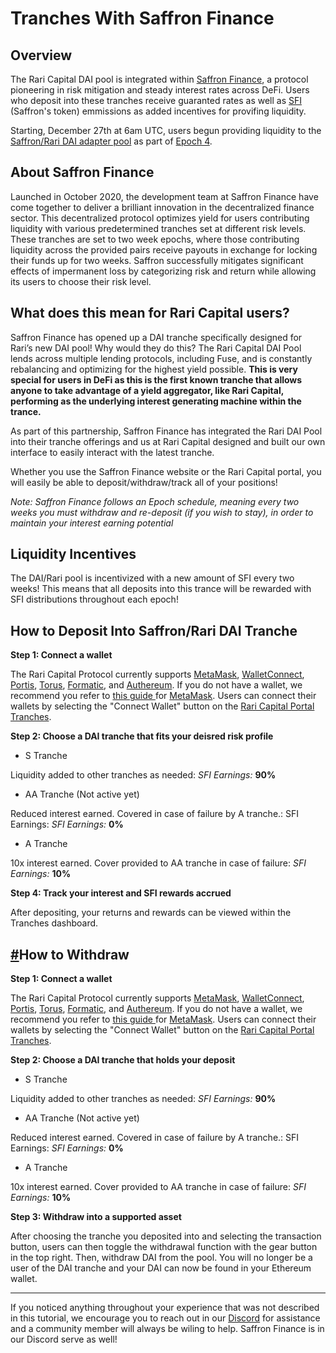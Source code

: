 # Tranches With Saffron Finance

## Overview

The Rari Capital DAI pool is integrated within [Saffron Finance](Saffron.Finance), a protocol pioneering in risk mitigation and steady interest rates across DeFi. Users who deposit into these tranches receive guaranted rates as well as [SFI](Coingecko.com/SFI) (Saffron's token) emmissions as added incentives for provifing liquidity. 

Starting, December 27th at 6am UTC, users begun providing liquidity to the [Saffron/Rari DAI adapter pool](https://app.saffron.finance/#liquidity) as part of [Epoch 4](https://medium.com/saffron-finance/saffron-epoch-4-85dda2f9e0bb). 

## **About Saffron Finance**

Launched in October 2020, the development team at Saffron Finance have come together to deliver a brilliant innovation in the decentralized finance sector. This decentralized protocol optimizes yield for users contributing liquidity with various predetermined tranches set at different risk levels. These tranches are set to two week epochs, where those contributing liquidity across the provided pairs receive payouts in exchange for locking their funds up for two weeks. Saffron successfully mitigates significant effects of impermanent loss by categorizing risk and return while allowing its users to choose their risk level.

## **What does this mean for Rari Capital users?**

Saffron Finance has opened up a DAI tranche specifically designed for Rari’s new DAI pool! Why would they do this? The Rari Capital DAI Pool lends across multiple lending protocols, including Fuse, and is constantly rebalancing and optimizing for the highest yield possible. **This is very special for users in DeFi as this is the first known tranche that allows anyone to take advantage of a yield aggregator, like Rari Capital, performing as the underlying interest generating machine within the trance.**

As part of this partnership, Saffron Finance has integrated the Rari DAI Pool into their tranche offerings and us at Rari Capital designed and built our own interface to easily interact with the latest tranche.

Whether you use the Saffron Finance website or the Rari Capital portal, you will easily be able to deposit/withdraw/track all of your positions!

*Note: Saffron Finance follows an Epoch schedule, meaning every two weeks you must withdraw and re-deposit (if you wish to stay), in order to maintain your interest earning potential*

## Liquidity Incentives

The DAI/Rari pool is incentivized with a new amount of SFI every two weeks! This means that all deposits into this trance will be rewarded with SFI distributions throughout each epoch!

## How to Deposit Into Saffron/Rari DAI Tranche

**Step 1: Connect a wallet**

The Rari Capital Protocol currently supports [MetaMask](metamask.io), [WalletConnect](walletconnect.org), [Portis](portis.io), [Torus](https://tor.us/), [Formatic](https://fortmatic.com/), and [Authereum](https://authereum.com/). If you do not have a wallet, we recommend you refer to [this guide ](https://metamask.zendesk.com/hc/en-us/articles/360015489531-Getting-Started-With-MetaMask-Part-1)for [MetaMask](Metamask.io). Users can connect their wallets by selecting the "Connect Wallet" button on the [Rari Capital Portal Tranches](https://app.rari.capital/tranches).

**Step 2: Choose a DAI tranche that fits your deisred risk profile**

- S Tranche

Liquidity added to other tranches as needed: *SFI Earnings:* **90%**

- AA Tranche (Not active yet)

Reduced interest earned. Covered in case of failure by A tranche.: SFI Earnings: *SFI Earnings:* **0%**

- A Tranche 

10x interest earned. Cover provided to AA tranche in case of failure: *SFI Earnings:* **10%**

**Step 4: Track your interest and SFI rewards accrued**

After depositing, your returns and rewards can be viewed within the Tranches dashboard. 

## [#](http://localhost:8080/earn.html#how-to-withdraw)How to Withdraw

**Step 1: Connect a wallet**

The Rari Capital Protocol currently supports [MetaMask](metamask.io), [WalletConnect](walletconnect.org), [Portis](portis.io), [Torus](https://tor.us/), [Formatic](https://fortmatic.com/), and [Authereum](https://authereum.com/). If you do not have a wallet, we recommend you refer to [this guide ](https://metamask.zendesk.com/hc/en-us/articles/360015489531-Getting-Started-With-MetaMask-Part-1)for [MetaMask](Metamask.io). Users can connect their wallets by selecting the "Connect Wallet" button on the [Rari Capital Portal Tranches](https://app.rari.capital/tranches).

**Step 2: Choose a DAI tranche that holds your deposit**

- S Tranche

Liquidity added to other tranches as needed: *SFI Earnings:* **90%**

- AA Tranche (Not active yet)

Reduced interest earned. Covered in case of failure by A tranche.: SFI Earnings: *SFI Earnings:* **0%**

- A Tranche 

10x interest earned. Cover provided to AA tranche in case of failure: *SFI Earnings:* **10%**

**Step 3: Withdraw into a supported asset**

After choosing the tranche you deposited into and selecting the transaction button, users can then toggle the withdrawal function with the gear button in the top right. Then, withdraw DAI from the pool. You will no longer be a user of the DAI tranche and your DAI can now be found in your Ethereum wallet. 

------

If you noticed anything throughout your experience that was not described in this tutorial, we encourage you to reach out in our [Discord](Discord.xjfjfjdf) for assistance and a community member will always be wiling to help. Saffron Finance is in our Discord serve as well!

